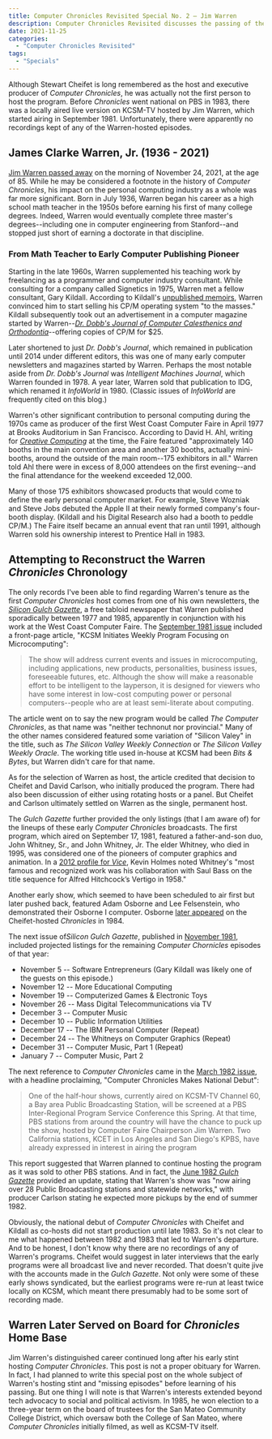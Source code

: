 ```yaml
---
title: Computer Chronicles Revisited Special No. 2 — Jim Warren
description: Computer Chronicles Revisited discusses the passing of the first "Computer Chronicles" host.
date: 2021-11-25
categories:
  - "Computer Chronicles Revisited"
tags:
  - "Specials"
---
```


Although Stewart Cheifet is long remembered as the host and executive producer of *Computer Chronicles*, he was actually not the first person to host the program. Before *Chronicles* went national on PBS in 1983, there was a locally aired live version on KCSM-TV hosted by Jim Warren, which started airing in September 1981. Unfortunately, there were apparently no recordings kept of any of the Warren-hosted episodes.

## James Clarke Warren, Jr. (1936 - 2021)

[Jim Warren passed away](https://web.stanford.edu/~allison/JimWarren.html) on the morning of November 24, 2021, at the age of 85. While he may be considered a footnote in the history of *Computer Chronicles*, his impact on the personal computing industry as a whole was far more significant. Born in July 1936, Warren began his career as a high school math teacher in the 1950s before earning his first of many college degrees. Indeed, Warren would eventually complete three master's degrees--including one in computer engineering from Stanford--and stopped just short of earning a doctorate in that discipline. 

### From Math Teacher to Early Computer Publishing Pioneer

Starting in the late 1960s, Warren supplemented his teaching work by freelancing as a programmer and computer industry consultant. While consulting for a company called Signetics in 1975, Warren met a fellow consultant, Gary Kildall. According to Kildall's [unpublished memoirs](http://s3data.computerhistory.org/kildall-p.1-78-publishable-lowres.pdf), Warren convinced him to start selling his CP/M operating system "to the masses." Kildall subsequently took out an advertisement in a computer magazine started by Warren--[*Dr. Dobb's Journal of Computer Calesthenics and Orthodontia*](https://archive.org/details/dr_dobbs_journal_vol_01/mode/2up)--offering copies of CP/M for $25.

Later shortened to just *Dr. Dobb's Journal*, which remained in publication until 2014 under different editors, this was one of many early computer newsletters and magazines started by Warren. Perhaps the most notable aside from *Dr. Dobb's Journal* was *Intelligent Machines Journal*, which Warren founded in 1978. A year later, Warren sold that publication to IDG, which renamed it *InfoWorld* in 1980. (Classic issues of *InfoWorld* are frequently cited on this blog.)

Warren's other significant contribution to personal computing during the 1970s came as producer of the first West Coast Computer Faire in April 1977 at Brooks Auditorium in San Francisco. According to David H. Ahl, writing for [*Creative Computing*](https://www.atariarchives.org/bcc3/showpage.php?page=98) at the time, the Faire featured "approximately 140 booths in the main convention area and another 30 booths, actually mini-booths, around the outside of the main room--175 exhibitors in all." Warren told Ahl there were in excess of 8,000 attendees on the first evening--and the final attendance for the weekend exceeded 12,000.

Many of those 175 exhibitors showcased products that would come to define the early personal computer market. For example, Steve Wozniak and Steve Jobs debuted the Apple II at their newly formed company's four-booth display. (Kildall and his Digital Research also had a booth to peddle CP/M.) The Faire itself became an annual event that ran until 1991, although Warren sold his ownership interest to Prentice Hall in 1983.

## Attempting to Reconstruct the Warren *Chronicles* Chronology

The only records I've been able to find regarding Warren's tenure as the first *Computer Chronicles* host comes from one of his own newsletters, the [*Silicon Gulch Gazette*](https://www.computerhistory.org/collections/catalog/102686281), a free tabloid newspaper that Warren published sporadically between 1977 and 1985, apparently in conjunction with his work at the West Coast Computer Faire. The [September 1981 issue](https://archive.org/details/bitsavers_computerFatte25a0701_4350842/mode/2up?q=jim+warren+kcsm&view=theater) included a front-page article, "KCSM Initiates Weekly Program Focusing on Microcomputing":

>The show will address current events and issues in microcomputing, including applications, new products, personalities, business issues, foreseeable futures, etc. Although the show will make a reasonable effort to be intelligent to the layperson, it is designed for viewers who have some interest in low-cost computing power or personal computers--people who are at least semi-literate about computing.

The article went on to say the new program would be called *The Computer Chronicles*, as that name was "neither technonut nor provincial." Many of the other names considered featured some variation of "Silicon Valey" in the title, such as *The Silicon Valley Weekly Connection* or *The Silicon Valley Weekly Oracle*. The working title used in-house at KCSM had been *Bits & Bytes*, but Warren didn't care for that name.

As for the selection of Warren as host, the article credited that decision to Cheifet and David Carlson, who initially produced the program. There had also been discussion of either using rotating hosts or a panel. But Cheifet and Carlson ultimately settled on Warren as the single, permanent host.

The *Gulch Gazette* further provided the only listings (that I am aware of) for the lineups of these early *Computer Chronicles* broadcasts. The first program, which aired on September 17, 1981, featured a father-and-son duo, John Whitney, Sr., and John Whitney, Jr. The elder Whitney, who died in 1995, was considered one of the pioneers of computer graphics and animation. In a [2012 profile for *Vice*](https://www.vice.com/en/article/jpd4ky/original-creators-visionary-computer-animator-john-whitney-sr), Kevin Holmes noted Whitney's "most famous and recognized work was his collaboration with Saul Bass on the title sequence for Alfred Hitchcock’s Vertigo in 1958."

Another early show, which seemed to have been scheduled to air first but later pushed back, featured Adam Osborne and Lee Felsenstein, who demonstrated their Osborne I computer. Osborne [later appeared](https://smoliva.blog/post/computer-chronicles-revisited-023-steve-wozniak-adam-osborne-lore-harp-gene-amdahl/) on the Cheifet-hosted *Chronicles* in 1984. 

The next issue of*Silicon Gulch Gazette*, published in [November 1981](http://www.bitsavers.org/pdf/computerFaire/SiliconGulchGazette/26_Nov81.pdf), included projected listings for the remaining  *Computer Chornicles* episodes of that year:

+ November 5 -- Software Entrepreneurs (Gary Kildall was likely one of the guests on this episode.)
+ November 12 -- More Educational Computing
+ November 19 -- Computerized Games & Electronic Toys
+ November 26 -- Mass Digital Telecommunications via TV
+ December 3 -- Computer Music
+ December 10 -- Public Information Utilities
+ December 17 -- The IBM Personal Computer (Repeat)
+ December 24 -- The Whitneys on Computer Graphics (Repeat)
+ December 31 -- Computer Music, Part 1 (Repeat)
+ January 7 -- Computer Music, Part 2

The next reference to *Computer Chronicles* came in the [March 1982 issue](http://www.bitsavers.org/pdf/computerFaire/SiliconGulchGazette/29_Mar82.pdf), with a headline proclaiming, "Computer Chronicles Makes National Debut":

>One of the half-hour shows, currently aired on KCSM-TV Channel 60, a Bay area Public Broadcasting Station, will be screened at a PBS Inter-Regional Program Service Conference this Spring. At that time, PBS stations from around the country will have the chance to puck up the show, hosted by Computer Faire Chairperson Jim Warren. Two California stations, KCET in Los Angeles and San Diego's KPBS, have already expressed in interest in airing the program

This report suggested that Warren planned to continue hosting the program as it was sold to other PBS stations. And in fact, the [June 1982 *Gulch Gazette*](http://www.bitsavers.org/pdf/computerFaire/SiliconGulchGazette/30_Jul82.pdf) provided an update, stating that Warren's show was "now airing over 28 Public Broadcasting stations and statewide networks," with producer Carlson stating he expected more pickups by the end of summer 1982.

Obviously, the national debut of *Computer Chronicles* with Cheifet and Kildall as co-hosts did not start production until late 1983. So it's not clear to me what happened between 1982 and 1983 that led to Warren's departure. And to be honest, I don't know why there are no recordings of any of Warren's programs. Cheifet would suggest in later interviews that the early programs were all broadcast live and never recorded. That doesn't quite jive with the accounts made in the *Gulch Gazette*. Not only were some of these early shows syndicated, but the earliest programs were re-run at least twice locally on KCSM, which meant there presumably had to be some sort of recording made. 

## Warren Later Served on Board for *Chronicles* Home Base

Jim Warren's distinguished career continued long after his early stint hosting *Computer Chronicles*. This post is not a proper obituary for Warren. In fact, I had planned to write this special post on the whole subject of Warren's hosting stint and "missing episodes" before learning of his passing. But one thing I will note is that Warren's interests extended beyond tech advocacy to social and political activism. In 1985, he won election to a three-year term on the board of trustees for the San Mateo Community College District, which oversaw both the College of San Mateo, where *Computer Chronicles* initially filmed, as well as KCSM-TV itself. 
